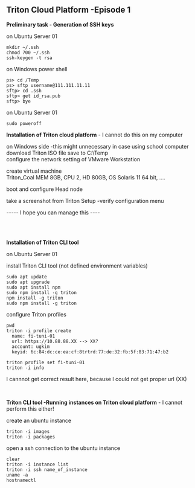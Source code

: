 ## Triton Cloud Platform -Episode 1


**Preliminary task - Generation of SSH keys**  

on Ubuntu Server 01 
```
mkdir ~/.ssh
chmod 700 ~/.ssh
ssh-keygen -t rsa
```

on Windows power shell 
```
ps> cd /Temp
ps> sftp username@111.111.11.11
sftp> cd .ssh
sftp> get id_rsa.pub
sftp> bye
```

on Ubuntu Server 01
```
sudo poweroff
```

**Installation of Triton cloud platform**  - I cannot do this on my computer  

on Windows side -this might unnecessary in case using school computer    
download Triton ISO file save to C:\Temp  
configure the network setting of VMware Workstation    

create virtual machine  
Triton_Coal MEM 8GB, CPU 2, HD 80GB, OS Solaris 11 64 bit, ....   

boot and configure Head node  

take a screenshot from Triton Setup -verify configuration menu

----- I hope you can manage this ----  

<br>
<br>



**Installation of Triton CLI tool**

on Ubuntu Server 01  

install Triton CLI tool (not defined environment variables)  

```
sudo apt update
sudo apt upgrade
sudo apt install npm
sudo npm install -g triton
npm install -g triton
sudo npm install -g triton
```

configure Triton profiles  

```
pwd
triton -i profile create
  name: fi-tuni-01
  url: https://10.88.88.XX --> XX?
  account: ugkim
  keyid: 6c:84:dc:ce:ea:cf:8trtrd:77:de:32:fb:5f:83:71:47:b2

triton profile set fi-tuni-01
triton -i info
```
I cannnot get correct result here, because I could not get proper url (XX)

<br>


**Triton CLI tool -Running instances on Triton cloud platform** - I cannot perform this either! 

create an ubuntu instance 
```
triton -i images
triton -i packages
```

open a ssh connection to the ubuntu instance
```
clear
triton -i instance list
triton -i ssh name_of_instance
uname -a
hostnamectl
```





